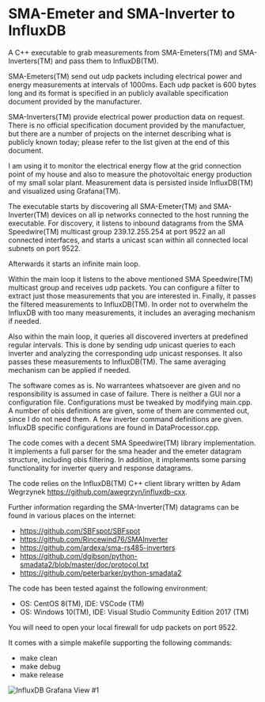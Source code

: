 # SMA-Emeter and SMA-Inverter to InfluxDB 
A C++ executable to grab measurements from SMA-Emeters(TM) and SMA-Inverters(TM) and pass them to InfluxDB(TM).

SMA-Emeters(TM) send out udp packets including electrical power and energy measurements at intervals of 1000ms. Each udp packet is 600 bytes long and its format is specified in an publicly available specification document provided by the manufacturer.

SMA-Inverters(TM) provide electrical power production data on request. There is no official specification document provided by the manufactuer, but there are a number of projects on the internet describing what is publicly known today; please refer to the list given at the end of this document.

I am using it to monitor the electrical energy flow at the grid connection point of my house and also to measure the photovoltaic energy production of my small solar plant. Measurement data is persisted inside InfluxDB(TM) and visualized using Grafana(TM).

The executable starts by discovering all SMA-Emeter(TM) and SMA-Inverter(TM) devices on all ip networks connected to the host running the executable. For discovery, it listens to inbound datagrams from the SMA Speedwire(TM) multicast group 239.12.255.254 at port 9522 an all connected interfaces, and starts a unicast scan within all connected local subnets on port 9522. 

Afterwards it starts an infinite main loop. 

Within the main loop it listens to the above mentioned SMA Speedwire(TM) multicast group and receives udp packets. You can configure a filter to extract just those measurements that you are interested in. Finally, it passes the filtered measurements to InfluxDB(TM). In order not to overwhelm the InfluxDB with too many measurements, it includes an averaging mechanism if needed. 

Also within the main loop, it queries all discovered inverters at predefined regular intervals. This is done by sending udp unicast queries to each inverter and analyzing the corresponding udp unicast responses. It also passes these measurements to InfluxDB(TM). The same averaging mechanism can be applied if needed.

The software comes as is. No warrantees whatsoever are given and no responsibility is assumed in case of failure. There is neither a GUI nor a configuration file. Configurations must be tweaked by modifying main.cpp. A number of obis definitions are given, some of them are commented out, since I do not need them. A few inverter command definitions are given. InfluxDB specific configurations are found in DataProcessor.cpp. 

The code comes with a decent SMA Speedwire(TM) library implementation. It implements a full parser for the sma header and the emeter datagram structure, including obis filtering. In addition, it implements some parsing functionality for inverter query and response datagrams.

The code relies on the InfluxDB(TM) C++ client library written by Adam Wegrzynek https://github.com/awegrzyn/influxdb-cxx.

Further information regarding the SMA-Inverter(TM) datagrams can be found in various places on the internet:
- https://github.com/SBFspot/SBFspot
- https://github.com/Rincewind76/SMAInverter
- https://github.com/ardexa/sma-rs485-inverters
- https://github.com/dgibson/python-smadata2/blob/master/doc/protocol.txt
- https://github.com/peterbarker/python-smadata2

The code has been tested against the following environment:
- OS: CentOS 8(TM),   IDE: VSCode (TM)
- OS: Windows 10(TM), IDE: Visual Studio Community Edition 2017 (TM)

You will need to open your local firewall for udp packets on port 9522.

It comes with a simple makefile supporting the following commands:
- make clean
- make debug
- make release

![InfluxDB Grafana View #1](tree/main/screenshot#1.png?raw=true)
